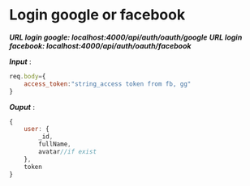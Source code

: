 # Login google or facebook
***URL login google: localhost:4000/api/auth/oauth/google***
***URL login facebook: localhost:4000/api/auth/oauth/facebook***

***Input*** :

```js
req.body={
    access_token:"string_access token from fb, gg"
}
```

***Ouput*** :

```js
{
    user: {
        _id,
        fullName,
        avatar//if exist
    },
    token
}
```
